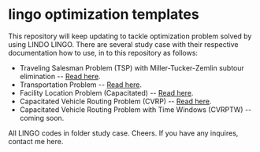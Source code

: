 # lingo optimization templates
This repository will keep updating to tackle optimization problem solved by using LINDO LINGO. There are several study case with their respective documentation how to use, in to this repository as follows:
* Traveling Salesman Problem (TSP) with Miller-Tucker-Zemlin subtour elimination -- [Read here](https://medium.com/@over_boxed/traveling-salesman-problem-in-lingo-adbf55da3467).
* Transportation Problem -- [Read here](https://medium.com/@over_boxed/solving-transportation-problems-in-excel-solver-ca160478811c).
* Facility Location Problem (Capacitated) -- [Read here](https://medium.com/@over_boxed/exercise-capacitated-facility-location-problem-f1ef621866e8).
* Capacitated Vehicle Routing Problem (CVRP) -- [Read here](https://medium.com/@over_boxed/capacitated-vehicle-routing-problem-with-lingo-427c2d3bf724).
* Capacitated Vehicle Routing Problem with Time Windows (CVRPTW) -- coming soon.

All LINGO codes in folder study case. Cheers.
If you have any inquires, contact me here.
